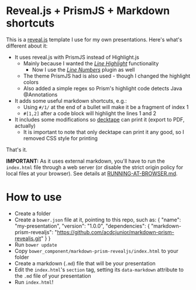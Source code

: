 # Reveal.js + PrismJS + Markdown shortcuts

This is a [reveal.js](https://github.com/hakimel/reveal.js) template I use for my own presentations. Here's what's different about it:

- It uses reveal.js with PrismJS instead of Highlight.js
    - Mainly because I wanted the [*Line Highlight*](http://prismjs.com/plugins/line-highlight/) functionality
        - Now I use the [*Line Numbers*](http://prismjs.com/plugins/line-numbers/) plugin as well
    - The theme PrismJS had is also used - though I changed the highlight colors
    - Also added a simple regex so Prism's highlight code detects Java @Annotations
- It adds some useful markdown shortcuts, e.g.:
    - Using `#/1/` at the end of a bullet will make it be a fragment of index 1
    - `#[1,2]` after a code block will highlight the lines 1 and 2
- It includes some modifications so [decktape](https://github.com/astefanutti/decktape) can print it (export to PDF, actually)
    - It is important to note that only decktape can print it any good, so I removed CSS style for printing

That's it.

**IMPORTANT:** As it uses external markdown, you'll have to run the `index.html` file through a web server (or
disable the strict origin policy for local files at your browser). See details at [RUNNING-AT-BROWSER.md](RUNNING-AT-BROWSER.md).

# How to use

- Create a folder
- Create a `bower.json` file at it, pointing to this repo, such as:
    {
      "name": "my-presentation",
      "version": "1.0.0",
      "dependencies": {
        "markdown-prism-revealjs": "https://github.com/acdcjunior/markdown-prism-revealjs.git"
      }
    }
- Run `bower update`
- Copy `bower_component/markdown-prism-revealjs/index.html` to your folder
- Create a markdown (`.md`) file that will be your presentation
- Edit the `index.html`'s `section` tag, setting its `data-markdown` attribute to the `.md` file of your presentation
- Run `index.html`!